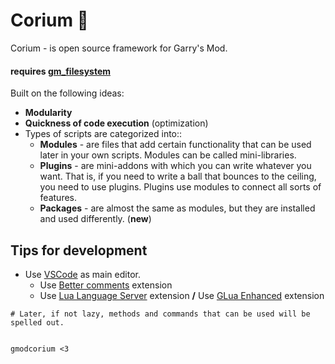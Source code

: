 # Corium 👾

Corium - is open source framework for Garry's Mod.

#### requires [gm_filesystem](https://github.com/gmodcorium/gm_filesystem)

Built on the following ideas:
* **Modularity**
* **Quickness of code execution** (optimization)
* Types of scripts are categorized into::
  * **Modules** - are files that add certain functionality that can be used later in your own scripts. Modules can be called mini-libraries.
  * **Plugins** - are mini-addons with which you can write whatever you want. That is, if you need to write a ball that bounces to the ceiling, you need to use plugins. Plugins use modules to connect all sorts of features.
  * **Packages** - are almost the same as modules, but they are installed and used differently. (**new**)

## Tips for development
* Use [VSCode](https://code.visualstudio.com/) as main editor.
  * Use [Better comments](https://marketplace.visualstudio.com/items?itemName=aaron-bond.better-comments) extension
  * Use [Lua Language Server](https://marketplace.visualstudio.com/items?itemName=sumneko.lua) extension **/** Use [GLua Enhanced](https://marketplace.visualstudio.com/items?itemName=venner.vscode-glua-enhanced) extension

```
# Later, if not lazy, methods and commands that can be used will be spelled out.

                                                              gmodcorium <3
```